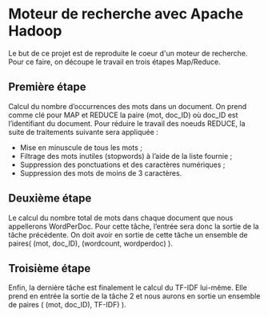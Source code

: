 # Moteur de recherche avec Apache Hadoop

Le but de ce projet est de reproduite le coeur d'un moteur de recherche. Pour ce faire, on découpe le travail en trois étapes Map/Reduce.

## Première étape

Calcul du nombre d’occurrences des mots dans un document. On prend comme clé pour MAP et REDUCE la paire (mot, doc_ID) où doc_ID est l’identifiant du document. Pour réduire le travail des noeuds REDUCE, la suite de traitements suivante sera appliquée :

* Mise en minuscule de tous les mots ;
* Filtrage des mots inutiles (stopwords) à l’aide de la liste fournie ;
* Suppression des ponctuations et des caractères numériques ;
* Suppression des mots de moins de 3 caractères.

## Deuxième étape

Le calcul du nombre total de mots dans chaque document que nous appellerons WordPerDoc. Pour cette tâche, l’entrée sera donc la sortie de la tâche précédente. On doit avoir en sortie de cette tâche un ensemble de paires( (mot, doc_ID), (wordcount, wordperdoc) ).

## Troisième étape

Enfin, la dernière tâche est finalement le calcul du TF-IDF lui-même. Elle prend en entrée la sortie de la tâche 2 et nous aurons en sortie un ensemble de paires ( (mot, doc_ID), TF-IDF) ).